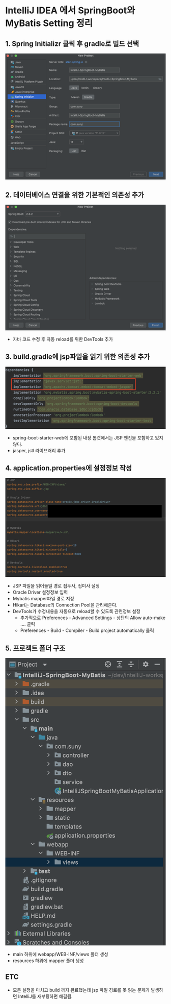 # IntelliJ IDEA 에서 SpringBoot와 MyBatis Setting 정리

## 1. Spring Initializr 클릭 후 gradle로 빌드 선택
![p1](images/p1.png)

## 2. 데이터베이스 연결을 위한 기본적인 의존성 추가
![p2](images/p2.png)
- 자바 코드 수정 후 자동 reload를 위한 DevTools 추가

## 3. build.gradle에 jsp파일을 읽기 위한 의존성 추가
![p3](images/p3.png)
- spring-boot-starter-web에 포함된 내장 톰캣에서는 JSP 엔진을 포함하고 있지 않다.
- jasper, jstl 라이브러리 추가

## 4. application.properties에 설정정보 작성
![p4](images/p4.png)

- JSP 파일을 읽어들일 경로 접두사, 접미사 설정
- Oracle Driver 설정정보 입력
- Mybatis mapper파일 경로 지정
- Hikari는 Database의 Connection Pool을 관리해준다.
- DevTools가 수정내용을 자동으로 reload할 수 있도록 관련정보 설정
  - 추가적으로 Preferences - Advanced Settings - 상단의 Allow auto-make .... 클릭
  - Preferences - Build - Compiler - Build project automatically 클릭

## 5. 프로젝트 폴더 구조
![p5](images/p5.png)
- main 하위에 webapp/WEB-INF/views 폴더 생성
- resources 하위에 mapper 폴더 생성

## ETC
- 모든 설정을 마치고 build 까지 완료했는데 jsp 파일 경로를 못 읽는 문제가 발생하면 IntelliJ를 재부팅하면 해결됨.

